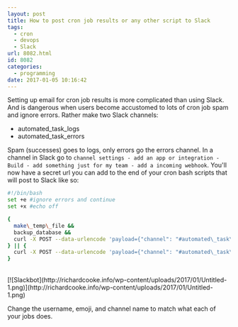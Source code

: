 ```yaml
---
layout: post
title: How to post cron job results or any other script to Slack
tags:
  - cron
  - devops
  - Slack
url: 8082.html
id: 8082
categories:
  - programming
date: 2017-01-05 10:16:42
---
```


Setting up email for cron job results is more complicated than using Slack. And is dangerous when users become accustomed to lots of cron job spam and ignore errors. Rather make two Slack channels:

* automated\_task\_logs
* automated\_task\_errors

Spam (successes) goes to logs, only errors go the errors channel. In a channel in Slack go to `channel settings - add an app or integration - Build - add something just for my team - add a incoming webhook`. You'll now have a secret url you can add to the end of your cron bash scripts that will post to Slack like so:

```bash
#!/bin/bash
set +e #ignore errors and continue
set +x #echo off

{
  make\_temp\_file &&
  backup_database &&  
  curl -X POST --data-urlencode 'payload={"channel": "#automated\_task\_logs", "username": "SSL\_bot", "text": "SSL certificate upgraded successfully", "icon\_emoji": ":scroll:"}' https://hooks.slack.com/services/A02TFF7EE/HK63KNHCM/ABat54LXcG6JPIaUlCW15kjLA
} || {
  curl -X POST --data-urlencode 'payload={"channel": "#automated\_task\_errors", "username": "SSL\_bot", "text": "SSL certificate upgrade failed", "icon\_emoji": ":scroll:"}' https://hooks.slack.com/services/A02TFF7EE/HK63KNHCM/ABat54LXcG6JPIaUlCW15kjLA
}
```
<br/>
[![Slackbot](http://richardcooke.info/wp-content/uploads/2017/01/Untitled-1.png)](http://richardcooke.info/wp-content/uploads/2017/01/Untitled-1.png)

Change the username, emoji, and channel name to match what each of your jobs does.
